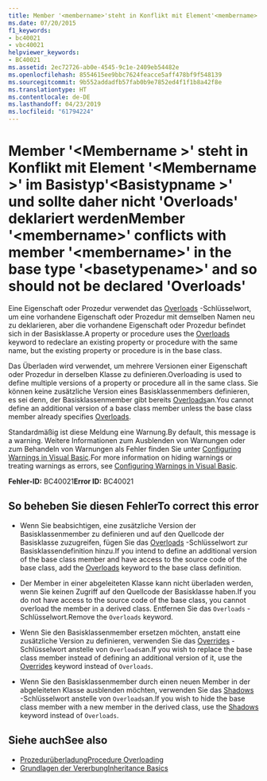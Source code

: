 ```yaml
---
title: Member '<membername>'steht in Konflikt mit Element'<membername>'im Basistyp'<basetypename>' und sollte daher nicht 'Overloads' deklariert werden
ms.date: 07/20/2015
f1_keywords:
- bc40021
- vbc40021
helpviewer_keywords:
- BC40021
ms.assetid: 2ec72726-ab0e-4545-9c1e-2409eb54482e
ms.openlocfilehash: 8554615ee9bbc7624feacce5aff478bf9f548139
ms.sourcegitcommit: 9b552addadfb57fab0b9e7852ed4f1f1b8a42f8e
ms.translationtype: HT
ms.contentlocale: de-DE
ms.lasthandoff: 04/23/2019
ms.locfileid: "61794224"
---
```

# <a name="member-membername-conflicts-with-member-membername-in-the-base-type-basetypename-and-so-should-not-be-declared-overloads"></a><span data-ttu-id="76951-102">Member '\<Membername >' steht in Konflikt mit Element '\<Membername >' im Basistyp'\<Basistypname >' und sollte daher nicht 'Overloads' deklariert werden</span><span class="sxs-lookup"><span data-stu-id="76951-102">Member '\<membername>' conflicts with member '\<membername>' in the base type '\<basetypename>' and so should not be declared 'Overloads'</span></span>
<span data-ttu-id="76951-103">Eine Eigenschaft oder Prozedur verwendet das [Overloads](../../visual-basic/language-reference/modifiers/overloads.md) -Schlüsselwort, um eine vorhandene Eigenschaft oder Prozedur mit demselben Namen neu zu deklarieren, aber die vorhandene Eigenschaft oder Prozedur befindet sich in der Basisklasse.</span><span class="sxs-lookup"><span data-stu-id="76951-103">A property or procedure uses the [Overloads](../../visual-basic/language-reference/modifiers/overloads.md) keyword to redeclare an existing property or procedure with the same name, but the existing property or procedure is in the base class.</span></span>  
  
 <span data-ttu-id="76951-104">Das Überladen wird verwendet, um mehrere Versionen einer Eigenschaft oder Prozedur in derselben Klasse zu definieren.</span><span class="sxs-lookup"><span data-stu-id="76951-104">Overloading is used to define multiple versions of a property or procedure all in the same class.</span></span> <span data-ttu-id="76951-105">Sie können keine zusätzliche Version eines Basisklassenmembers definieren, es sei denn, der Basisklassenmember gibt bereits [Overloads](../../visual-basic/language-reference/modifiers/overloads.md)an.</span><span class="sxs-lookup"><span data-stu-id="76951-105">You cannot define an additional version of a base class member unless the base class member already specifies [Overloads](../../visual-basic/language-reference/modifiers/overloads.md).</span></span>  
  
 <span data-ttu-id="76951-106">Standardmäßig ist diese Meldung eine Warnung.</span><span class="sxs-lookup"><span data-stu-id="76951-106">By default, this message is a warning.</span></span> <span data-ttu-id="76951-107">Weitere Informationen zum Ausblenden von Warnungen oder zum Behandeln von Warnungen als Fehler finden Sie unter [Configuring Warnings in Visual Basic](/visualstudio/ide/configuring-warnings-in-visual-basic).</span><span class="sxs-lookup"><span data-stu-id="76951-107">For more information on hiding warnings or treating warnings as errors, see [Configuring Warnings in Visual Basic](/visualstudio/ide/configuring-warnings-in-visual-basic).</span></span>  
  
 <span data-ttu-id="76951-108">**Fehler-ID:** BC40021</span><span class="sxs-lookup"><span data-stu-id="76951-108">**Error ID:** BC40021</span></span>  
  
## <a name="to-correct-this-error"></a><span data-ttu-id="76951-109">So beheben Sie diesen Fehler</span><span class="sxs-lookup"><span data-stu-id="76951-109">To correct this error</span></span>  
  
- <span data-ttu-id="76951-110">Wenn Sie beabsichtigen, eine zusätzliche Version der Basisklassenmember zu definieren und auf den Quellcode der Basisklasse zuzugreifen, fügen Sie das [Overloads](../../visual-basic/language-reference/modifiers/overloads.md) -Schlüsselwort zur Basisklassendefinition hinzu.</span><span class="sxs-lookup"><span data-stu-id="76951-110">If you intend to define an additional version of the base class member and have access to the source code of the base class, add the [Overloads](../../visual-basic/language-reference/modifiers/overloads.md) keyword to the base class definition.</span></span>  
  
- <span data-ttu-id="76951-111">Der Member in einer abgeleiteten Klasse kann nicht überladen werden, wenn Sie keinen Zugriff auf den Quellcode der Basisklasse haben.</span><span class="sxs-lookup"><span data-stu-id="76951-111">If you do not have access to the source code of the base class, you cannot overload the member in a derived class.</span></span> <span data-ttu-id="76951-112">Entfernen Sie das `Overloads` -Schlüsselwort.</span><span class="sxs-lookup"><span data-stu-id="76951-112">Remove the `Overloads` keyword.</span></span>  
  
- <span data-ttu-id="76951-113">Wenn Sie den Basisklassenmember ersetzen möchten, anstatt eine zusätzliche Version zu definieren, verwenden Sie das [Overrides](../../visual-basic/language-reference/modifiers/overrides.md) -Schlüsselwort anstelle von `Overloads`an.</span><span class="sxs-lookup"><span data-stu-id="76951-113">If you wish to replace the base class member instead of defining an additional version of it, use the [Overrides](../../visual-basic/language-reference/modifiers/overrides.md) keyword instead of `Overloads`.</span></span>  
  
- <span data-ttu-id="76951-114">Wenn Sie den Basisklassenmember durch einen neuen Member in der abgeleiteten Klasse ausblenden möchten, verwenden Sie das [Shadows](../../visual-basic/language-reference/modifiers/shadows.md) -Schlüsselwort anstelle von `Overloads`an.</span><span class="sxs-lookup"><span data-stu-id="76951-114">If you wish to hide the base class member with a new member in the derived class, use the [Shadows](../../visual-basic/language-reference/modifiers/shadows.md) keyword instead of `Overloads`.</span></span>  
  
## <a name="see-also"></a><span data-ttu-id="76951-115">Siehe auch</span><span class="sxs-lookup"><span data-stu-id="76951-115">See also</span></span>

- [<span data-ttu-id="76951-116">Prozedurüberladung</span><span class="sxs-lookup"><span data-stu-id="76951-116">Procedure Overloading</span></span>](../../visual-basic/programming-guide/language-features/procedures/procedure-overloading.md)
- [<span data-ttu-id="76951-117">Grundlagen der Vererbung</span><span class="sxs-lookup"><span data-stu-id="76951-117">Inheritance Basics</span></span>](../../visual-basic/programming-guide/language-features/objects-and-classes/inheritance-basics.md)
